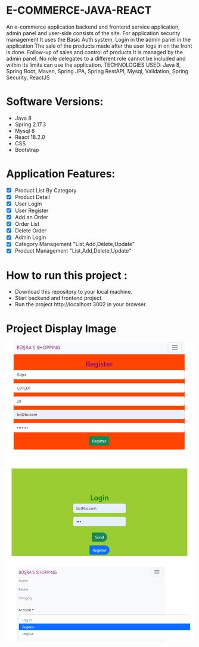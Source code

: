 # E-COMMERCE-JAVA-REACT
<p> 
An e-commerce application backend and frontend service
application, admin panel and user-side
consists of the site. For application security management
It uses the Basic Auth system. Login in the admin panel in the application
The sale of the products made after the user logs in on the front
is done. Follow-up of sales and control of products
It is managed by the admin panel. No role delegates to a different role
cannot be included and within its limits
can use the application.
TECHNOLOGIES USED: Java 8, Spring Boot,
Maven, Spring JPA, Spring RestAPI, Mysql, Validation,
Spring Security, ReactJS </p>

# Software Versions:
- Java 8
- Spring 2.17.3
- Mysql 8
- React 18.2.0
- CSS
- Bootstrap

    
# Application Features:

- [x] Product List By Category
- [x] Product Detail
- [x] User Login
- [x] User Register
- [x] Add an Order
- [x] Order List
- [x] Delete Order
- [x] Admin Login
- [x] Category Management "List,Add,Delete,Update"
- [x] Product Management "List,Add,Delete,Update"

# How to run this project :
- Download this repository to your local machine.
- Start backend and frontend project.
- Run the project http://localhost:3002 in your browser.

# Project Display Image

<p>
  
<a>
    <img src="FOTO/REGISTER.png" style="max-width:100%;"> 
</a>
    <a >
    <img src="FOTO/LOGIN.png" style="max-width:100%;"> 
</a>
       <a>
    <img src="FOTO/NAVBAR.png" style="max-width:100%;"> 
</a>
</p>

